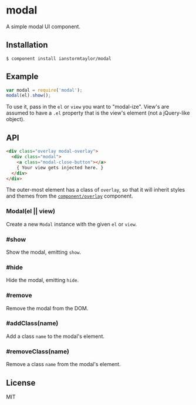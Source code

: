 # modal

  A simple modal UI component.

## Installation

    $ component install ianstormtaylor/modal

## Example

```js
var modal = require('modal');
modal(el).show();
```

  To use it, pass in the `el` or `view` you want to "modal-ize". View's are assumed to have a `.el` property that is the view's element (not a jQuery-like object).

## API

```html
<div class="overlay modal-overlay">
  <div class="modal">
    <a class="modal-close-button"></a>
    { Your view gets injected here. }
  </div>
</div>
```

The outer-most element has a class of `overlay`, so that it will inherit styles and themes from the [`component/overlay`](https://github.com/component/overlay) component.


### Modal(el || view)
  Create a new `Modal` instance with the given `el` or `view`.

### #show
  Show the modal, emitting `show`.

### #hide
  Hide the modal, emitting `hide`.

### #remove
  Remove the modal from the DOM.

### #addClass(name)
  Add a class `name` to the modal's element.

### #removeClass(name)
  Remove a class `name` from the modal's element.

## License

  MIT
